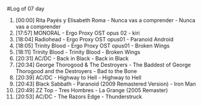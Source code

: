 #Log of 07 day

1. [00:00] Rita Payés y Elisabeth Roma - Nunca vas a comprender - Nunca vas a comprender
1. [17:57] MONORAL - Ergo Proxy OST opus 02 - kiri
1. [18:04] Radiohead - Ergo Proxy OST opus01 - Paranoid Android
1. [18:05] Trinity Blood - Ergo Proxy OST opus01 - Broken Wings
1. [18:11] Trinity Blood - Trinity Blood - Broken Wings
1. [20:31] AC/DC - Back in Black - Back in Black
1. [20:34] George Thorogood & The Destroyers - The Baddest of George Thorogood and the Destroyers - Bad to the Bone
1. [20:39] AC/DC - Highway to Hell - Highway to Hell
1. [20:43] Black Sabbath - Paranoid (2009 Remastered Version) - Iron Man
1. [20:49] ZZ Top - Tres Hombres - La Grange (2005 Remaster)
1. [20:53] AC/DC - The Razors Edge - Thunderstruck
